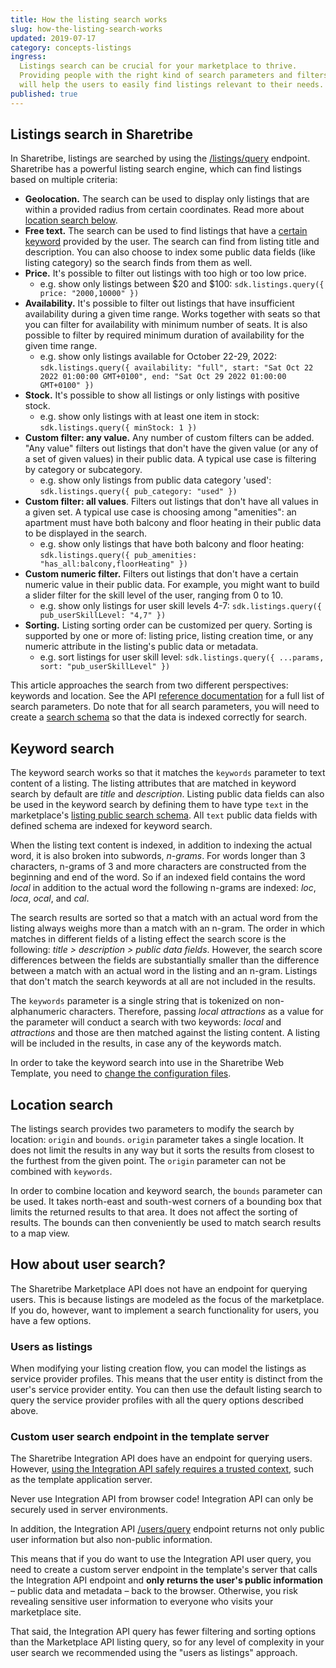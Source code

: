 ```yaml
---
title: How the listing search works
slug: how-the-listing-search-works
updated: 2019-07-17
category: concepts-listings
ingress:
  Listings search can be crucial for your marketplace to thrive.
  Providing people with the right kind of search parameters and filters
  will help the users to easily find listings relevant to their needs.
published: true
---
```


## Listings search in Sharetribe

In Sharetribe, listings are searched by using the
[/listings/query](https://www.sharetribe.com/api-reference/marketplace.html#query-listings)
endpoint. Sharetribe has a powerful listing search engine, which can
find listings based on multiple criteria:

- **Geolocation.** The search can be used to display only listings that
  are within a provided radius from certain coordinates. Read more about
  [location search below](#location-search).
- **Free text.** The search can be used to find listings that have a
  [certain keyword](#keyword-search) provided by the user. The search
  can find from listing title and description. You can also choose to
  index some public data fields (like listing category) so the search
  finds from them as well.
- **Price.** It's possible to filter out listings with too high or too
  low price.
  - e.g. show only listings between $20 and $100:
    `sdk.listings.query({ price: "2000,10000" })`
- **Availability.** It's possible to filter out listings that have
  insufficient availability during a given time range. Works together
  with seats so that you can filter for availability with minimum number
  of seats. It is also possible to filter by required minimum duration
  of availability for the given time range.
  - e.g. show only listings available for October 22-29, 2022:
    `sdk.listings.query({ availability: "full", start: "Sat Oct 22 2022 01:00:00 GMT+0100", end: "Sat Oct 29 2022 01:00:00 GMT+0100" })`
- **Stock.** It's possible to show all listings or only listings with
  positive stock.
  - e.g. show only listings with at least one item in stock:
    `sdk.listings.query({ minStock: 1 })`
- **Custom filter: any value.** Any number of custom filters can be
  added. "Any value" filters out listings that don't have the given
  value (or any of a set of given values) in their public data. A
  typical use case is filtering by category or subcategory.
  - e.g. show only listings from public data category 'used':
    `sdk.listings.query({ pub_category: "used" })`
- **Custom filter: all values**. Filters out listings that don't have
  all values in a given set. A typical use case is choosing among
  "amenities": an apartment must have both balcony and floor heating in
  their public data to be displayed in the search.
  - e.g. show only listings that have both balcony and floor heating:
    `sdk.listings.query({ pub_amenities: "has_all:balcony,floorHeating" })`
- **Custom numeric filter.** Filters out listings that don't have a
  certain numeric value in their public data. For example, you might
  want to build a slider filter for the skill level of the user, ranging
  from 0 to 10.
  - e.g. show only listings for user skill levels 4-7:
    `sdk.listings.query({ pub_userSkillLevel: "4,7" })`
- **Sorting.** Listing sorting order can be customized per query.
  Sorting is supported by one or more of: listing price, listing
  creation time, or any numeric attribute in the listing's public data
  or metadata.
  - e.g. sort listings for user skill level:
    `sdk.listings.query({ ...params, sort: "pub_userSkillLevel" })`

This article approaches the search from two different perspectives:
keywords and location. See the API
[reference documentation](https://www.sharetribe.com/api-reference/marketplace.html#query-listings)
for a full list of search parameters. Do note that for all search
parameters, you will need to create a
[search schema](/how-to/manage-search-schemas-with-sharetribe-cli/) so
that the data is indexed correctly for search.

## Keyword search

The keyword search works so that it matches the `keywords` parameter to
text content of a listing. The listing attributes that are matched in
keyword search by default are _title_ and _description_. Listing public
data fields can also be used in the keyword search by defining them to
have type `text` in the marketplace's
[listing public search schema](/references/extended-data/#search-schema).
All `text` public data fields with defined schema are indexed for
keyword search.

When the listing text content is indexed, in addition to indexing the
actual word, it is also broken into subwords, _n-grams_. For words
longer than 3 characters, n-grams of 3 and more characters are
constructed from the beginning and end of the word. So if an indexed
field contains the word _local_ in addition to the actual word the
following n-grams are indexed: _loc_, _loca_, _ocal_, and _cal_.

The search results are sorted so that a match with an actual word from
the listing always weighs more than a match with an n-gram. The order in
which matches in different fields of a listing effect the search score
is the following: _title > description > public data fields_. However,
the search score differences between the fields are substantially
smaller than the difference between a match with an actual word in the
listing and an n-gram. Listings that don't match the search keywords at
all are not included in the results.

The `keywords` parameter is a single string that is tokenized on
non-alphanumeric characters. Therefore, passing _local attractions_ as a
value for the parameter will conduct a search with two keywords: _local_
and _attractions_ and those are then matched against the listing
content. A listing will be included in the results, in case any of the
keywords match.

In order to take the keyword search into use in the Sharetribe Web
Template, you need to
[change the configuration files](/ftw/configuration/#search-configuration).

## Location search

The listings search provides two parameters to modify the search by
location: `origin` and `bounds`. `origin` parameter takes a single
location. It does not limit the results in any way but it sorts the
results from closest to the furthest from the given point. The `origin`
parameter can not be combined with `keywords`.

In order to combine location and keyword search, the `bounds` parameter
can be used. It takes north-east and south-west corners of a bounding
box that limits the returned results to that area. It does not affect
the sorting of results. The bounds can then conveniently be used to
match search results to a map view.

## How about user search?

The Sharetribe Marketplace API does not have an endpoint for querying
users. This is because listings are modeled as the focus of the
marketplace. If you do, however, want to implement a search
functionality for users, you have a few options.

### Users as listings

When modifying your listing creation flow, you can model the listings as
service provider profiles. This means that the user entity is distinct
from the user's service provider entity. You can then use the default
listing search to query the service provider profiles with all the query
options described above.

### Custom user search endpoint in the template server

The Sharetribe Integration API does have an endpoint for querying users.
However,
[using the Integration API safely requires a trusted context](/concepts/marketplace-api-integration-api/#when-to-use-the-integration-api),
such as the template application server.

<warning>

Never use Integration API from browser code! Integration API can only be
securely used in server environments.

</warning>

In addition, the Integration API
[/users/query](https://www.sharetribe.com/api-reference/integration.html#query-users)
endpoint returns not only public user information but also non-public
information.

This means that if you do want to use the Integration API user query,
you need to create a custom server endpoint in the template's server
that calls the Integration API endpoint and **only returns the user's
public information** – public data and metadata – back to the browser.
Otherwise, you risk revealing sensitive user information to everyone who
visits your marketplace site.

That said, the Integration API query has fewer filtering and sorting
options than the Marketplace API listing query, so for any level of
complexity in your user search we recommended using the "users as
listings" approach.
